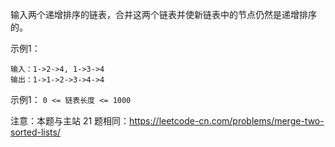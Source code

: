 输入两个递增排序的链表，合并这两个链表并使新链表中的节点仍然是递增排序的。

示例1：
```
输入：1->2->4, 1->3->4
输出：1->1->2->3->4->4
```
示例1：
`0 <= 链表长度 <= 1000`

注意：本题与主站 21 题相同：https://leetcode-cn.com/problems/merge-two-sorted-lists/